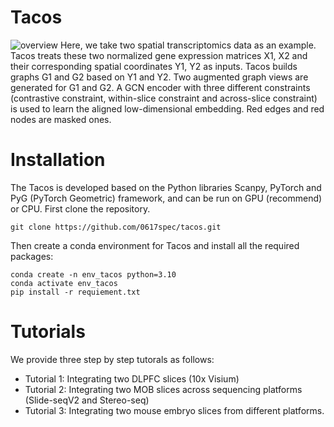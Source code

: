 # Tacos
![overview](https://github.com/user-attachments/assets/332799b5-57b2-4819-803c-a4cafd4c0437)
Here, we take two spatial transcriptomics data as an example. Tacos treats these two normalized gene expression matrices X1, X2 and their corresponding spatial coordinates Y1, Y2 as inputs. Tacos builds graphs G1 and G2 based on Y1 and Y2. Two augmented graph views are generated for G1 and G2. A GCN encoder with three different constraints (contrastive constraint, within-slice constraint and across-slice constraint) is used to learn the aligned low-dimensional embedding. Red edges and red nodes are masked ones.
# Installation
The Tacos is developed based on the Python libraries Scanpy, PyTorch and PyG (PyTorch Geometric) framework, and can be run on GPU (recommend) or CPU.
First clone the  repository.

```
git clone https://github.com/0617spec/tacos.git
```
Then create a conda environment for Tacos and install all the required packages:
```
conda create -n env_tacos python=3.10
conda activate env_tacos
pip install -r requiement.txt
```

# Tutorials
We provide three step by step tutorals as follows:
* Tutorial 1: Integrating two DLPFC slices (10x Visium)
* Tutorial 2: Integrating two MOB slices across sequencing platforms (Slide-seqV2 and Stereo-seq)
* Tutorial 3: Integrating two mouse embryo slices from different platforms.
